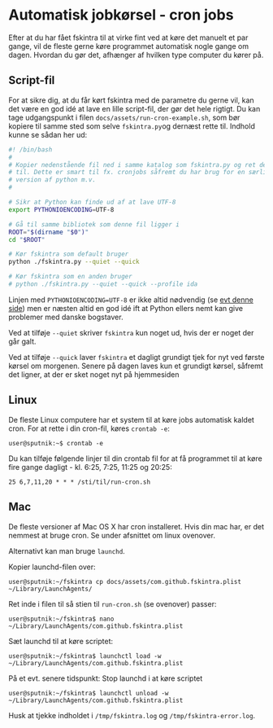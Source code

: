 # Automatisk jobkørsel - cron jobs

Efter at du har fået fskintra til at virke fint ved at køre det manuelt et par
gange, vil de fleste gerne køre programmet automatisk nogle gange om dagen.
Hvordan du gør det, afhænger af hvilken type computer du kører på.

## Script-fil

For at sikre dig, at du får kørt fskintra med de parametre du gerne vil,
kan det være en god idé at lave en lille script-fil, der gør det hele rigtigt.
Du kan tage udgangspunkt i filen ```docs/assets/run-cron-example.sh```, som
bør kopiere til samme sted som selve ```fskintra.py```og dernæst rette til.
Indhold kunne se sådan her ud:

```bash
#! /bin/bash
#
# Kopier nedenstående fil ned i samme katalog som fskintra.py og ret den
# til. Dette er smart til fx. cronjobs såfremt du har brug for en særlig
# version af python m.v.
#

# Sikr at Python kan finde ud af at lave UTF-8
export PYTHONIOENCODING=UTF-8

# Gå til samme bibliotek som denne fil ligger i
ROOT="$(dirname "$0")"
cd "$ROOT"

# Kør fskintra som default bruger
python ./fskintra.py --quiet --quick

# Kør fskintra som en anden bruger
# python ./fskintra.py --quiet --quick --profile ida
```

Linjen med ```PYTHONIOENCODING=UTF-8``` er ikke altid nødvendig
(se [evt denne side](troubleshooting.md)) men er næsten altid en god idé ift at
Python ellers nemt kan give problemer med danske bogstaver.

Ved at tilføje ```--quiet``` skriver ```fskintra``` kun noget ud, hvis der er
noget der går galt.

Ved at tilføje ```--quick``` laver ```fskintra``` et dagligt grundigt tjek
for nyt ved første kørsel om morgenen.
Senere på dagen laves kun et grundigt kørsel, såfremt det ligner,
at der er sket noget nyt på hjemmesiden


## Linux

De fleste Linux computere har et system til at køre jobs automatisk kaldet
cron. For at rette i din cron-fil, køres ```crontab -e```:

```console
user@sputnik:~$ crontab -e
```

Du kan tilføje følgende linjer til din crontab fil for at få programmet til at
køre fire gange dagligt - kl. 6:25, 7:25, 11:25 og 20:25:

```
25 6,7,11,20 * * * /sti/til/run-cron.sh
```

## Mac

De fleste versioner af Mac OS X har cron installeret. Hvis din mac har, er det
nemmest at bruge cron. Se under afsnittet om linux ovenover.

Alternativt kan man bruge ```launchd```.

Kopier launchd-filen over:

```console
user@sputnik:~/fskintra cp docs/assets/com.github.fskintra.plist ~/Library/LaunchAgents/
```

Ret inde i filen til så stien til ```run-cron.sh``` (se ovenover) passer:

```console
user@sputnik:~/fskintra$ nano ~/Library/LaunchAgents/com.github.fskintra.plist
```

Sæt launchd til at køre scriptet:

```console
user@sputnik:~/fskintra$ launchctl load -w ~/Library/LaunchAgents/com.github.fskintra.plist
```

På et evt. senere tidspunkt: Stop launchd i at køre scriptet

```console
user@sputnik:~/fskintra$ launchctl unload -w ~/Library/LaunchAgents/com.github.fskintra.plist
```

Husk at tjekke indholdet i ```/tmp/fskintra.log``` og ```/tmp/fskintra-error.log```.
